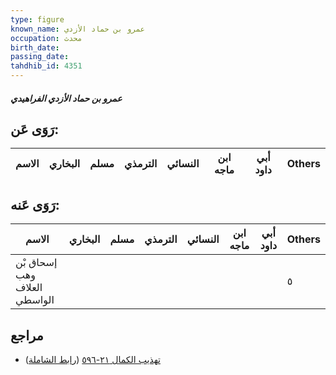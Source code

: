 ```yaml
---
type: figure
known_name: عمرو بن حماد الأزدي
occupation: محدث
birth_date:
passing_date:
tahdhib_id: 4351
---
```

##### عمرو بن حماد الأزدي الفراهيدي

## رَوَى عَن:
| الاسم | البخاري | مسلم | الترمذي | النسائي | ابن ماجه | أبي داود | Others |
| ----- | ------- | ---- | ------- | ------- | -------- | -------- | ------ |
## رَوَى عَنه:
| الاسم                        | البخاري | مسلم | الترمذي | النسائي | ابن ماجه | أبي داود | Others |
| ---------------------------- | ------- | ---- | ------- | ------- | -------- | -------- | ------ |
| إسحاق بْن وهب العلاف الواسطي |         |      |         |         |          |          | ٥      |
## مراجع
- [تهذيب الكمال ٢١-٥٩٦](obsidian://open?vault=Tahdhib-al-Kamal&file=Figures/٤٣٥١-عمرو%20بن%20حماد%20الأزدي%20الفراهيدي) ([رابط الشاملة](https://shamela.ws/book/3722/11243))